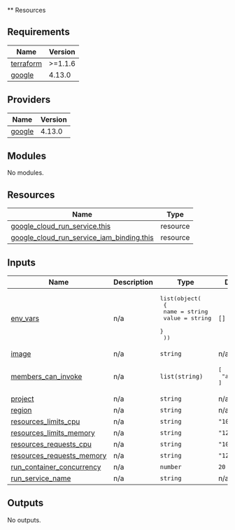 ** Resources

## Requirements

| Name | Version |
|------|---------|
| <a name="requirement_terraform"></a> [terraform](#requirement\_terraform) | >=1.1.6 |
| <a name="requirement_google"></a> [google](#requirement\_google) | 4.13.0 |

## Providers

| Name | Version |
|------|---------|
| <a name="provider_google"></a> [google](#provider\_google) | 4.13.0 |

## Modules

No modules.

## Resources

| Name | Type |
|------|------|
| [google_cloud_run_service.this](https://registry.terraform.io/providers/hashicorp/google/4.13.0/docs/resources/cloud_run_service) | resource |
| [google_cloud_run_service_iam_binding.this](https://registry.terraform.io/providers/hashicorp/google/4.13.0/docs/resources/cloud_run_service_iam_binding) | resource |

## Inputs

| Name | Description | Type | Default | Required |
|------|-------------|------|---------|:--------:|
| <a name="input_env_vars"></a> [env\_vars](#input\_env\_vars) | n/a | <pre>list(object(<br>  {<br>    name  = string<br>    value = string<br>  }<br>  ))</pre> | `[]` | no |
| <a name="input_image"></a> [image](#input\_image) | n/a | `string` | n/a | yes |
| <a name="input_members_can_invoke"></a> [members\_can\_invoke](#input\_members\_can\_invoke) | n/a | `list(string)` | <pre>[<br>  "allUsers"<br>]</pre> | no |
| <a name="input_project"></a> [project](#input\_project) | n/a | `string` | n/a | yes |
| <a name="input_region"></a> [region](#input\_region) | n/a | `string` | n/a | yes |
| <a name="input_resources_limits_cpu"></a> [resources\_limits\_cpu](#input\_resources\_limits\_cpu) | n/a | `string` | `"1000m"` | no |
| <a name="input_resources_limits_memory"></a> [resources\_limits\_memory](#input\_resources\_limits\_memory) | n/a | `string` | `"128Mi"` | no |
| <a name="input_resources_requests_cpu"></a> [resources\_requests\_cpu](#input\_resources\_requests\_cpu) | n/a | `string` | `"1000m"` | no |
| <a name="input_resources_requests_memory"></a> [resources\_requests\_memory](#input\_resources\_requests\_memory) | n/a | `string` | `"128Mi"` | no |
| <a name="input_run_container_concurrency"></a> [run\_container\_concurrency](#input\_run\_container\_concurrency) | n/a | `number` | `20` | no |
| <a name="input_run_service_name"></a> [run\_service\_name](#input\_run\_service\_name) | n/a | `string` | n/a | yes |

## Outputs

No outputs.
